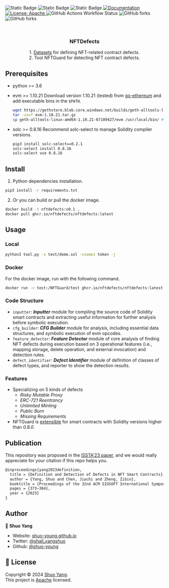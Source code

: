 <!-- <h1 align="center">Welcome to NFTDefects 👋</h1> -->
<p>
  <img alt="Static Badge" src="https://img.shields.io/badge/python-3.6-blue">
  <img alt="Static Badge" src="https://img.shields.io/badge/ubuntu-20.04-yellow">
  <img alt="Static Badge" src="https://img.shields.io/badge/docker-v0.1-purple">
  <a href="doc url" target="_blank">
    <img alt="Documentation" src="https://img.shields.io/badge/documentation-yes-brightgreen.svg" />
  </a>
  <a href="LICSEN" target="_blank">
    <img alt="License: Apache" src="https://img.shields.io/badge/License-Apache-yellow.svg" />
  </a>
  <img alt="GitHub Actions Workflow Status" src="https://img.shields.io/github/actions/workflow/status/NFTDefects/nftdefects/publish-docker-image.yml">
  <img alt="GitHub forks" src="https://img.shields.io/github/forks/NFTDefects/nftdefects">

  <img alt="GitHub forks" src="https://img.shields.io/github/stars/NFTDefects/nftdefects">

  <!-- <a href="https://twitter.com/shall_yangshuo" target="_blank">
    <img alt="Twitter: shall\_yangshuo" src="https://img.shields.io/twitter/follow/shall_yangshuo.svg?style=social" />
  </a> -->
</p>

<br />
<div align="center">
  <!-- <a href="https://github.com/othneildrew/Best-README-Template">
    <img src="images/logo.png" alt="Logo" width="80" height="80">
  </a> -->

  <h3 align="center">NFTDefects</h3>

  <p align="center">
    1. <a href='./defects_definition/README.md'>Datasets</a> for defining NFT-related contract defects.
    <br/>
    2. Tool NFTGuard for detecting NFT contract defects.
    <br />
    <!-- <a href="https://github.com/othneildrew/Best-README-Template"><strong>Explore the docs »</strong></a> -->
    <!-- <br /> -->
    <!-- <a href="https://github.com/NFTDefects/nftdefects/issues">Report Bug</a>
    ·
    <a href="https://github.com/NFTDefects/nftdefects/issues">Request Feature</a> -->

  </p>
</div>

<!-- > A symbolic execution-based analyzer for detecting NFT-related contract defects. -->

<!-- ### 🏠 [Homepage](https://github.com/NFTDefects/nftdefects) -->

<!-- ### ✨ [Demo](demo url) -->

## Prerequisites

-   python >= 3.6
-   evm >= 1.10.21
    Download version 1.10.21 (tested) from [go-ethereum](https://geth.ethereum.org/downloads) and add executable bins in the `$PATH`.

    ```sh
    wget https://gethstore.blob.core.windows.net/builds/geth-alltools-linux-amd64-1.10.21-67109427.tar.gz > evm-1.10.21.tar.gz
    tar -zxvf evm-1.10.21.tar.gz
    cp geth-alltools-linux-amd64-1.10.21-67109427/evm /usr/local/bin/ #$PATH
    ```

-   solc >= 0.8.16
    Recommend solc-select to manage Solidity compiler versions.

    ```sh
    pip3 install solc-select==0.2.1
    solc-select install 0.8.16
    solc-select use 0.8.16
    ```

## Install

1. Python dependencies installation.

```sh
pip3 install -r requirements.txt
```

2. Or you can build or pull the docker image.

```sh
docker build -t nftdefects:v0.1 .
docker pull ghcr.io/nftdefects/nftdefects:latest
```

## Usage

### Local

```sh
python3 tool.py -s test/demo.sol -cnames token -j
```

### Docker

For the docker image, run with the following command.

```sh
docker run -v test:/NFTGuard/test ghcr.io/nftdefects/nftdefects:latest -s test/token.sol -cnames token -j
```

### Code Structure

-   `inputter`: **_Inputter_** module for compiling the source code of Solidity smart contracts and extracting useful information for further analysis before symbolic execution.
-   `cfg_builder`: **_CFG Builder_** module for analysis, including essential data structures, and symbolic execution of evm opcodes.
-   `feature_detector`: **_Feature Detector_** module of core analysis of finding NFT defects during execution based on 3 operational features (i.e., mapping storage, delete operation, and external invocation) and detection rules.
-   `defect_identifier`: **_Defect Identifier_** module of definition of classes of defect types, and reporter to show the detection results.

### Features

-   Specializing on 5 kinds of defects
    -   _Risky Mutable Proxy_
    -   _ERC-721 Reentrancy_
    -   _Unlimited Minting_
    -   _Public Burn_
    -   _Missing Requirements_
-   NFTGuard is [extensible](https://github.com/enzymefinance/oyente/tree/master) for smart contracts with Solidity versions higher than _0.8.0_.

## Publication

This repository was proposed in the [ISSTA'23 paper](<(https://dl.acm.org/doi/10.1145/3597926.3598063).>), and we would really appreciate for your citation if this repo helps you.

```latex
@inproceedings{yang2023definition,
  title = {Definition and Detection of Defects in NFT Smart Contracts},
  author = {Yang, Shuo and Chen, Jiachi and Zheng, Zibin},
  booktitle = {Proceedings of the 32nd ACM SIGSOFT International Symposium on Software Testing and Analysis},
  pages = {373–384},
  year = {2023}
}
```

## Author

👤 **Shuo Yang**

-   Website: [shuo-young.github.io](https://shuo-young.github.io/)
-   Twitter: [@shall_yangshuo](https://twitter.com/shall_yangshuo)
-   Github: [@shuo-young](https://github.com/shuo-young)

## 📝 License

Copyright © 2024 [Shuo Yang](https://github.com/shuo-young).<br />
This project is [Apache](https://github.com/NFTDefects/nftdefects/blob/master/LICENSE) licensed.
